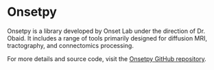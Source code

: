 # Onsetpy

Onsetpy is a library developed by Onset Lab under the direction of Dr. Obaid. It includes a range of tools primarily designed for diffusion MRI, tractography, and connectomics processing.

For more details and source code, visit the [Onsetpy GitHub repository](https://github.com/Onset-lab/onsetpy).